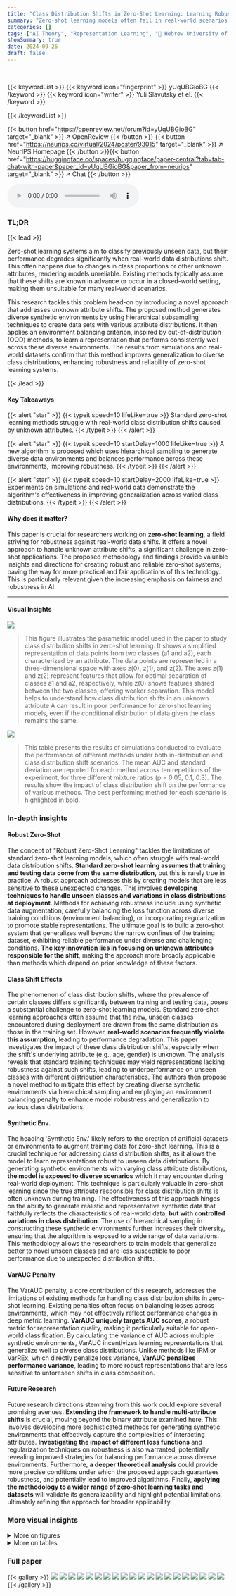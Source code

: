 ```yaml
---
title: "Class Distribution Shifts in Zero-Shot Learning: Learning Robust Representations"
summary: "Zero-shot learning models often fail in real-world scenarios due to unseen class distribution shifts.  This work introduces a novel algorithm that learns robust representations by creating synthetic d..."
categories: []
tags: ["AI Theory", "Representation Learning", "🏢 Hebrew University of Jerusalem",]
showSummary: true
date: 2024-09-26
draft: false
---
```


<br>

{{< keywordList >}}
{{< keyword icon="fingerprint" >}} yUqUBGioBG {{< /keyword >}}
{{< keyword icon="writer" >}} Yuli Slavutsky et el. {{< /keyword >}}
 
{{< /keywordList >}}

{{< button href="https://openreview.net/forum?id=yUqUBGioBG" target="_blank" >}}
↗ OpenReview
{{< /button >}}
{{< button href="https://neurips.cc/virtual/2024/poster/93015" target="_blank" >}}
↗ NeurIPS Homepage
{{< /button >}}{{< button href="https://huggingface.co/spaces/huggingface/paper-central?tab=tab-chat-with-paper&paper_id=yUqUBGioBG&paper_from=neurips" target="_blank" >}}
↗ Chat
{{< /button >}}



<audio controls>
    <source src="https://ai-paper-reviewer.com/yUqUBGioBG/podcast.wav" type="audio/wav">
    Your browser does not support the audio element.
</audio>


### TL;DR


{{< lead >}}

Zero-shot learning systems aim to classify previously unseen data, but their performance degrades significantly when real-world data distributions shift.  This often happens due to changes in class proportions or other unknown attributes, rendering models unreliable.  Existing methods typically assume that these shifts are known in advance or occur in a closed-world setting, making them unsuitable for many real-world scenarios.

This research tackles this problem head-on by introducing a novel approach that addresses unknown attribute shifts. The proposed method generates diverse synthetic environments by using hierarchical subsampling techniques to create data sets with various attribute distributions. It then applies an environment balancing criterion, inspired by out-of-distribution (OOD) methods, to learn a representation that performs consistently well across these diverse environments. The results from simulations and real-world datasets confirm that this method improves generalization to diverse class distributions, enhancing robustness and reliability of zero-shot learning systems.

{{< /lead >}}


#### Key Takeaways

{{< alert "star" >}}
{{< typeit speed=10 lifeLike=true >}} Standard zero-shot learning methods struggle with real-world class distribution shifts caused by unknown attributes. {{< /typeit >}}
{{< /alert >}}

{{< alert "star" >}}
{{< typeit speed=10 startDelay=1000 lifeLike=true >}} A new algorithm is proposed which uses hierarchical sampling to generate diverse data environments and balances performance across these environments, improving robustness. {{< /typeit >}}
{{< /alert >}}

{{< alert "star" >}}
{{< typeit speed=10 startDelay=2000 lifeLike=true >}} Experiments on simulations and real-world data demonstrate the algorithm's effectiveness in improving generalization across varied class distributions. {{< /typeit >}}
{{< /alert >}}

#### Why does it matter?
This paper is crucial for researchers working on **zero-shot learning**, a field striving for robustness against real-world data shifts.  It offers a novel approach to handle unknown attribute shifts, a significant challenge in zero-shot applications. The proposed methodology and findings provide valuable insights and directions for creating robust and reliable zero-shot systems, paving the way for more practical and fair applications of this technology. This is particularly relevant given the increasing emphasis on fairness and robustness in AI.

------
#### Visual Insights



![](https://ai-paper-reviewer.com/yUqUBGioBG/figures_3_1.jpg)

> This figure illustrates the parametric model used in the paper to study class distribution shifts in zero-shot learning.  It shows a simplified representation of data points from two classes (a1 and a2), each characterized by an attribute. The data points are represented in a three-dimensional space with axes z(0), z(1), and z(2).  The axes z(1) and z(2) represent features that allow for optimal separation of classes a1 and a2, respectively, while z(0) shows features shared between the two classes, offering weaker separation. This model helps to understand how class distribution shifts in an unknown attribute A can result in poor performance for zero-shot learning models, even if the conditional distribution of data given the class remains the same.





![](https://ai-paper-reviewer.com/yUqUBGioBG/tables_22_1.jpg)

> This table presents the results of simulations conducted to evaluate the performance of different methods under both in-distribution and class distribution shift scenarios.  The mean AUC and standard deviation are reported for each method across ten repetitions of the experiment, for three different mixture ratios (p = 0.05, 0.1, 0.3). The results show the impact of class distribution shift on the performance of various methods. The best performing method for each scenario is highlighted in bold.





### In-depth insights


#### Robust Zero-Shot
The concept of "Robust Zero-Shot Learning" tackles the limitations of standard zero-shot learning models, which often struggle with real-world data distribution shifts.  **Standard zero-shot learning assumes that training and testing data come from the same distribution,** but this is rarely true in practice.  A robust approach addresses this by creating models that are less sensitive to these unexpected changes.  This involves **developing techniques to handle unseen classes and variations in class distributions at deployment**.  Methods for achieving robustness include using synthetic data augmentation, carefully balancing the loss function across diverse training conditions (environment balancing), or incorporating regularization to promote stable representations. The ultimate goal is to build a zero-shot system that generalizes well beyond the narrow confines of the training dataset, exhibiting reliable performance under diverse and challenging conditions.  **The key innovation lies in focusing on unknown attributes responsible for the shift**, making the approach more broadly applicable than methods which depend on prior knowledge of these factors.

#### Class Shift Effects
The phenomenon of class distribution shifts, where the prevalence of certain classes differs significantly between training and testing data, poses a substantial challenge to zero-shot learning models.  Standard zero-shot learning approaches often assume that the new, unseen classes encountered during deployment are drawn from the same distribution as those in the training set. However, **real-world scenarios frequently violate this assumption**, leading to performance degradation. This paper investigates the impact of these class distribution shifts, especially when the shift's underlying attribute (e.g., age, gender) is unknown.  The analysis reveals that standard training techniques may yield representations lacking robustness against such shifts, leading to underperformance on unseen classes with different distribution characteristics. The authors then propose a novel method to mitigate this effect by creating diverse synthetic environments via hierarchical sampling and employing an environment balancing penalty to enhance model robustness and generalization to various class distributions.

#### Synthetic Env.
The heading 'Synthetic Env.' likely refers to the creation of artificial datasets or environments to augment training data for zero-shot learning.  This is a crucial technique for addressing class distribution shifts, as it allows the model to learn representations robust to unseen data distributions.  By generating synthetic environments with varying class attribute distributions, **the model is exposed to diverse scenarios** which it may encounter during real-world deployment. This technique is particularly valuable in zero-shot learning since the true attribute responsible for class distribution shifts is often unknown during training. The effectiveness of this approach hinges on the ability to generate realistic and representative synthetic data that faithfully reflects the characteristics of real-world data, **but with controlled variations in class distribution**.  The use of hierarchical sampling in constructing these synthetic environments further increases their diversity, ensuring that the algorithm is exposed to a wide range of data variations. This methodology allows the researchers to train models that generalize better to novel unseen classes and are less susceptible to poor performance due to unexpected distribution shifts.

#### VarAUC Penalty
The VarAUC penalty, a core contribution of this research, addresses the limitations of existing methods for handling class distribution shifts in zero-shot learning.  Existing penalties often focus on balancing losses across environments, which may not effectively reflect performance changes in deep metric learning. **VarAUC uniquely targets AUC scores**, a robust metric for representation quality, making it particularly suitable for open-world classification. By calculating the variance of AUC across multiple synthetic environments, VarAUC incentivizes learning representations that generalize well to diverse class distributions. Unlike methods like IRM or VarREx, which directly penalize loss variance, **VarAUC penalizes performance variance**, leading to more robust representations that are less sensitive to unforeseen shifts in class composition.

#### Future Research
Future research directions stemming from this work could explore several promising avenues.  **Extending the framework to handle multi-attribute shifts** is crucial, moving beyond the binary attribute examined here. This involves developing more sophisticated methods for generating synthetic environments that effectively capture the complexities of interacting attributes. **Investigating the impact of different loss functions** and regularization techniques on robustness is also warranted, potentially revealing improved strategies for balancing performance across diverse environments.  Furthermore, **a deeper theoretical analysis** could provide more precise conditions under which the proposed approach guarantees robustness, and potentially lead to improved algorithms.  Finally, **applying the methodology to a wider range of zero-shot learning tasks and datasets** will validate its generalizability and highlight potential limitations, ultimately refining the approach for broader applicability.


### More visual insights

<details>
<summary>More on figures
</summary>


![](https://ai-paper-reviewer.com/yUqUBGioBG/figures_4_1.jpg)

> This figure illustrates the parametric model used in the paper to demonstrate how class distribution shifts can affect zero-shot learning.  It shows data points from two different class types (a1 and a2) in a three-dimensional space. The axes z(0), z(1), and z(2) represent different features or dimensions.  Classes of type a1 are best separated along the z(1) axis (red), while classes of type a2 are best separated along the z(2) axis (green). The z(0) axis (black) provides some separation, but less effectively than the other two axes. This illustrates how learning representations that work well for the training data (where one type of class might be more prevalent), may not perform well when the class distribution shifts at test time.


![](https://ai-paper-reviewer.com/yUqUBGioBG/figures_4_2.jpg)

> This figure displays the optimal weights obtained by minimizing the expected loss in a parametric model of class distribution shifts in zero-shot learning.  The plots show how the optimal weights (w*², w₁², w₂²) change depending on several factors: (Top row) varying the number of dimensions d₁ and d₂ that allow good separation for classes of different types while keeping the number of shared dimensions (d₀) constant. (Middle and Bottom rows) Varying the variance ratios (v₀/v⁻ and v₀/v⁺ respectively) while maintaining constant number of dimensions (d₀, d₁, d₂). The x-axis represents the proportion (1-p) of type a2 classes in the data, while the y-axis represents the relative magnitude of the optimal weights.


![](https://ai-paper-reviewer.com/yUqUBGioBG/figures_5_1.jpg)

> This figure illustrates the hierarchical sampling method used to create diverse synthetic environments for training.  It starts with a set of classes, some of which are in the minority. Subsets of these classes are then randomly sampled to form the environments. The composition of these environments varies, with some having a higher proportion of minority classes than others, simulating real-world class distribution shifts. Finally, pairs of data points are sampled within and between classes to create training examples for each environment.


![](https://ai-paper-reviewer.com/yUqUBGioBG/figures_7_1.jpg)

> This figure shows the average AUC (Area Under the Curve) across 10 simulation runs, comparing different methods for handling class distribution shifts in zero-shot learning.  The x-axis represents the number of data points (pairs) used for training. The y-axis shows the AUC.  Solid lines depict the performance under a class distribution shift (from 0.9 in training to 0.1 in testing), while dashed lines show the in-distribution performance (no shift, both training and testing at 0.9). The figure demonstrates that the proposed VarAUC method outperforms other methods in terms of robustness to the shift, maintaining comparable performance to the other methods when there is no shift. 


![](https://ai-paper-reviewer.com/yUqUBGioBG/figures_8_1.jpg)

> The figure shows the average feature importance across ten repetitions of the simulation for a majority attribute proportion of 0.9.  The VarAUC method prioritizes features that are useful for separating classes of both types (shared features), while other methods prioritize features primarily useful for the majority class in the training data.  Noise features receive low weight from all methods.


![](https://ai-paper-reviewer.com/yUqUBGioBG/figures_8_2.jpg)

> This figure compares the performance of the proposed method against the ERM baseline on two real-world datasets: ETHEC (species recognition) and CelebA (face recognition).  The y-axis represents the percentage change in AUC, with positive values indicating improvement over ERM.  The x-axis shows different methods including the proposed method with different penalties. The top panel displays the results for ETHEC, and the bottom for CelebA.  Error bars depict the standard deviation across ten repetitions of the experiments.


![](https://ai-paper-reviewer.com/yUqUBGioBG/figures_23_1.jpg)

> This figure displays the results of additional simulations conducted to further investigate the impact of various factors on the performance of the proposed algorithm.  The top row explores the effect of increasing the dimensionality of the representation space. The middle row examines the effect of varying the ratio of attribute variances between training classes. The bottom row assesses the impact of having an imbalanced number of positive and negative examples during training.  Across all rows, the algorithm's performance in terms of AUC (Area Under the Curve) is compared across different methods and under various conditions.


![](https://ai-paper-reviewer.com/yUqUBGioBG/figures_25_1.jpg)

> This figure presents simulation results for different proportions of the majority attribute in training data (p = 0.05 and p = 0.3).  The left panels show the average AUC over 10 simulation runs, comparing the performance of various methods on both in-distribution data (same distribution as training) and out-of-distribution data (shifted distribution). Dashed lines represent in-distribution results, and solid lines represent out-of-distribution results. The right panels show the average feature importance, indicating which features each method prioritizes.  The figure demonstrates the performance and feature weighting behavior of the different methods under varying levels of distribution shift.


![](https://ai-paper-reviewer.com/yUqUBGioBG/figures_26_1.jpg)

> This figure presents histograms visualizing the differences in loss between the ERM baseline and the proposed algorithm (with VarAUC penalty) across four groups: minority negative pairs, minority positive pairs, majority negative pairs, and majority positive pairs.  The histograms are separated by dataset (CelebA and ETHEC) and show whether the ERM method resulted in higher or lower loss compared to the proposed approach.


![](https://ai-paper-reviewer.com/yUqUBGioBG/figures_27_1.jpg)

> This figure shows example images from the CelebA dataset used in the paper's experiments.  The top row displays a sample of the training data, which is predominantly composed of individuals without blond hair (95%). The bottom row shows a sample of the test data, which is predominantly composed of individuals with blond hair (95%). This illustrates the class distribution shift used to evaluate the robustness of the proposed zero-shot learning approach.


![](https://ai-paper-reviewer.com/yUqUBGioBG/figures_27_2.jpg)

> This figure illustrates the parametric model used in the paper to demonstrate the effect of class distribution shifts in zero-shot learning. The model assumes that data points are sampled from a Gaussian distribution, with the mean determined by the class and an attribute A indicating the type of class. The figure shows how the optimal separation between classes of different types depends on the relative proportions of types in the training data, illustrating how the shift in class distribution can lead to poor performance in zero-shot learning settings. 


</details>




<details>
<summary>More on tables
</summary>


![](https://ai-paper-reviewer.com/yUqUBGioBG/tables_24_1.jpg)
> This table displays the FDR (False Discovery Rate) adjusted p-values obtained from statistical tests performed on the results shown in Figure 7.  The tests assess the statistical significance of the differences between the performance of the proposed VarAUC method and other methods (IRM, CLOVE, VarREx) under various experimental conditions involving changes in representation size (p=4, p=8), attribute variance ratios (ν₁=2, ν₂=0.2; ν₁=4, ν₂=0.1), and the proportion of negative examples (30%, 70%).  Small p-values indicate statistically significant improvements of VarAUC over other methods.

![](https://ai-paper-reviewer.com/yUqUBGioBG/tables_24_2.jpg)
> This table presents the results of experiments on real-world datasets (CelebA and ETHEC).  It shows the average AUC (Area Under the Curve) and standard deviation across five repetitions for each method (ERM, Hierarchical, IRM, CLOVE, VarREx, and VarAUC) under two scenarios: in-distribution (where the test data comes from the same distribution as the training data) and distribution shift (where the test data has a different class distribution than the training data). The best performing method for each scenario is highlighted in bold.  The results demonstrate the relative performance of the proposed algorithm (VarAUC) compared to existing methods in handling class distribution shifts.

![](https://ai-paper-reviewer.com/yUqUBGioBG/tables_24_3.jpg)
> This table presents the results of statistical significance tests comparing the performance of the proposed algorithm (with different penalty methods) against the standard ERM baseline.  Specifically, it shows the adjusted p-values from one-sided paired t-tests for both the CelebA and ETHEC datasets.  These p-values indicate whether the improvements in AUC observed for the proposed approach (using IRM, CLOVE, VarREx, and VarAUC penalties) over the ERM baseline are statistically significant.

![](https://ai-paper-reviewer.com/yUqUBGioBG/tables_28_1.jpg)
> This table lists the hyperparameters used in the simulations and the CelebA and ETHEC experiments.  For each method (ERM, IRM, CLOVE, VarREx, VarAUC), the learning rate (η), regularization factor (λ), and network weight regularizer are specified. Note that the ERM method does not use regularization.

</details>




### Full paper

{{< gallery >}}
<img src="https://ai-paper-reviewer.com/yUqUBGioBG/1.png" class="grid-w50 md:grid-w33 xl:grid-w25" />
<img src="https://ai-paper-reviewer.com/yUqUBGioBG/2.png" class="grid-w50 md:grid-w33 xl:grid-w25" />
<img src="https://ai-paper-reviewer.com/yUqUBGioBG/3.png" class="grid-w50 md:grid-w33 xl:grid-w25" />
<img src="https://ai-paper-reviewer.com/yUqUBGioBG/4.png" class="grid-w50 md:grid-w33 xl:grid-w25" />
<img src="https://ai-paper-reviewer.com/yUqUBGioBG/5.png" class="grid-w50 md:grid-w33 xl:grid-w25" />
<img src="https://ai-paper-reviewer.com/yUqUBGioBG/6.png" class="grid-w50 md:grid-w33 xl:grid-w25" />
<img src="https://ai-paper-reviewer.com/yUqUBGioBG/7.png" class="grid-w50 md:grid-w33 xl:grid-w25" />
<img src="https://ai-paper-reviewer.com/yUqUBGioBG/8.png" class="grid-w50 md:grid-w33 xl:grid-w25" />
<img src="https://ai-paper-reviewer.com/yUqUBGioBG/9.png" class="grid-w50 md:grid-w33 xl:grid-w25" />
<img src="https://ai-paper-reviewer.com/yUqUBGioBG/10.png" class="grid-w50 md:grid-w33 xl:grid-w25" />
<img src="https://ai-paper-reviewer.com/yUqUBGioBG/11.png" class="grid-w50 md:grid-w33 xl:grid-w25" />
<img src="https://ai-paper-reviewer.com/yUqUBGioBG/12.png" class="grid-w50 md:grid-w33 xl:grid-w25" />
<img src="https://ai-paper-reviewer.com/yUqUBGioBG/13.png" class="grid-w50 md:grid-w33 xl:grid-w25" />
<img src="https://ai-paper-reviewer.com/yUqUBGioBG/14.png" class="grid-w50 md:grid-w33 xl:grid-w25" />
<img src="https://ai-paper-reviewer.com/yUqUBGioBG/15.png" class="grid-w50 md:grid-w33 xl:grid-w25" />
<img src="https://ai-paper-reviewer.com/yUqUBGioBG/16.png" class="grid-w50 md:grid-w33 xl:grid-w25" />
<img src="https://ai-paper-reviewer.com/yUqUBGioBG/17.png" class="grid-w50 md:grid-w33 xl:grid-w25" />
<img src="https://ai-paper-reviewer.com/yUqUBGioBG/18.png" class="grid-w50 md:grid-w33 xl:grid-w25" />
<img src="https://ai-paper-reviewer.com/yUqUBGioBG/19.png" class="grid-w50 md:grid-w33 xl:grid-w25" />
<img src="https://ai-paper-reviewer.com/yUqUBGioBG/20.png" class="grid-w50 md:grid-w33 xl:grid-w25" />
{{< /gallery >}}